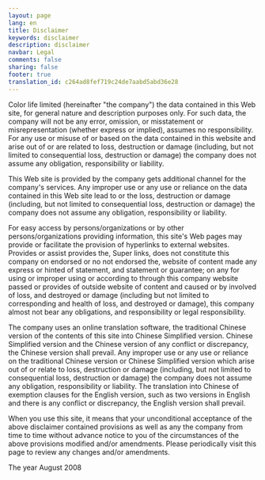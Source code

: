 ```yaml
---
layout: page
lang: en
title: Disclaimer
keywords: disclaimer
description: disclaimer
navbar: Legal
comments: false
sharing: false
footer: true
translation_id: c264ad8fef719c24de7aabd5abd36e28
---
```


Color life limited (hereinafter "the company") the data contained in this Web site, for general nature and description purposes only. For such data, the company will not be any error, omission, or misstatement or misrepresentation (whether express or implied), assumes no responsibility. For any use or misuse of or based on the data contained in this website and arise out of or are related to loss, destruction or damage (including, but not limited to consequential loss, destruction or damage) the company does not assume any obligation, responsibility or liability.

This Web site is provided by the company gets additional channel for the company's services. Any improper use or any use or reliance on the data contained in this Web site lead to or the loss, destruction or damage (including, but not limited to consequential loss, destruction or damage) the company does not assume any obligation, responsibility or liability.

For easy access by persons/organizations or by other persons/organizations providing information, this site's Web pages may provide or facilitate the provision of hyperlinks to external websites. Provides or assist provides the, Super links, does not constitute this company on endorsed or no not endorsed the, website of content made any express or hinted of statement, and statement or guarantee; on any for using or improper using or according to through this company website passed or provides of outside website of content and caused or by involved of loss, and destroyed or damage (including but not limited to corresponding and health of loss, and destroyed or damage), this company almost not bear any obligations, and responsibility or legal responsibility.

The company uses an online translation software, the traditional Chinese version of the contents of this site into Chinese Simplified version. Chinese Simplified version and the Chinese version of any conflict or discrepancy, the Chinese version shall prevail. Any improper use or any use or reliance on the traditional Chinese version or Chinese Simplified version which arise out of or relate to loss, destruction or damage (including, but not limited to consequential loss, destruction or damage) the company does not assume any obligation, responsibility or liability. The translation into Chinese of exemption clauses for the English version, such as two versions in English and there is any conflict or discrepancy, the English version shall prevail.

When you use this site, it means that your unconditional acceptance of the above disclaimer contained provisions as well as any the company from time to time without advance notice to you of the circumstances of the above provisions modified and/or amendments. Please periodically visit this page to review any changes and/or amendments.

The year August 2008


